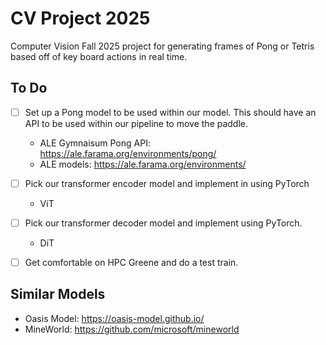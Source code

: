 # CV Project 2025
Computer Vision Fall 2025 project for generating frames of Pong or Tetris based off of key board actions in real time.

## To Do

- [ ] Set up a Pong model to be used within our model. This should have an API to be used within our pipeline to move the paddle.
    - ALE Gymnaisum Pong API: https://ale.farama.org/environments/pong/
    - ALE models: https://ale.farama.org/environments/

- [ ] Pick our transformer encoder model and implement in using PyTorch
    - ViT

- [ ] Pick our transformer decoder model and implement using PyTorch.
    - DiT

- [ ] Get comfortable on HPC Greene and do a test train.

## Similar Models
- Oasis Model: https://oasis-model.github.io/
- MineWorld: https://github.com/microsoft/mineworld


